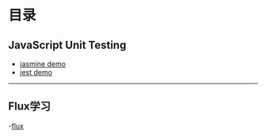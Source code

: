 # 目录
## JavaScript Unit Testing
- [jasmine demo](https://github.com/fcaiqing/blog/tree/master/js-test/jasmine-demo)
- [jest demo](https://github.com/fcaiqing/blog/tree/master/js-test/jest-demo)
---
## Flux学习
-[flux](./flux-notes)
